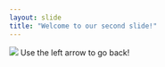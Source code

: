 ```yaml
---
layout: slide
title: "Welcome to our second slide!"
---
```

<img src="https://0w.nz/x0-fsociety.png">
Use the left arrow to go back!
